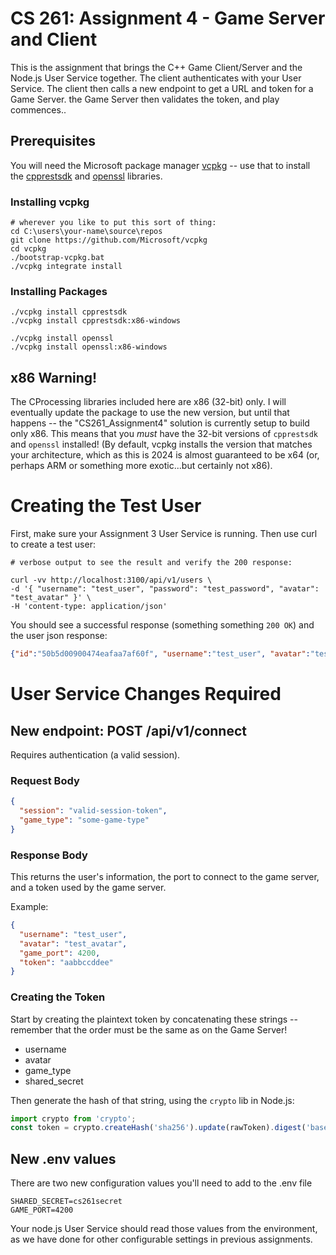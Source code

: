 # CS 261: Assignment 4 - Game Server and Client

This is the assignment that brings the C++ Game Client/Server and the Node.js User Service together.
The client authenticates with your User Service. The client then calls a new endpoint to get a URL and
token for a Game Server. the Game Server then validates the token, and play commences..

## Prerequisites

You will need the Microsoft package manager [vcpkg](https://github.com/Microsoft/vcpkg) -- 
use that to install the [cpprestsdk](https://github.com/microsoft/cpprestsdk) and [openssl](https://vcpkg.io/en/package/openssl.html) libraries.

### Installing vcpkg

```pwsh
# wherever you like to put this sort of thing:
cd C:\users\your-name\source\repos
git clone https://github.com/Microsoft/vcpkg
cd vcpkg
./bootstrap-vcpkg.bat
./vcpkg integrate install
```

### Installing Packages

```pwsh
./vcpkg install cpprestsdk
./vcpkg install cpprestsdk:x86-windows

./vcpkg install openssl
./vcpkg install openssl:x86-windows
```

## x86 Warning!

The CProcessing libraries included here are x86 (32-bit) only. I will eventually update the package to use the new version,
but until that happens -- the "CS261_Assignment4" solution is currently setup to build only x86. This means that 
you *must* have the 32-bit versions of `cpprestsdk` and `openssl` installed! (By default, vcpkg installs
the version that matches your architecture, which as this is 2024 is almost guaranteed to be x64
(or, perhaps ARM or something more exotic...but certainly not x86).

# Creating the Test User

First, make sure your Assignment 3 User Service is running. Then use curl to create a test user:

```
# verbose output to see the result and verify the 200 response:

curl -vv http://localhost:3100/api/v1/users \
-d '{ "username": "test_user", "password": "test_password", "avatar": "test_avatar" }' \
-H 'content-type: application/json'
```

You should see a successful response (something something `200 OK`) and the user json response:
```json
{"id":"50b5d00900474eafaa7af60f", "username":"test_user", "avatar":"test_avatar","password":"test_password"}
```

# User Service Changes Required

## New endpoint: POST /api/v1/connect

Requires authentication (a valid session). 

### Request Body

```json
{
  "session": "valid-session-token", 
  "game_type": "some-game-type"
}
```

### Response Body

This returns the user's information, the port to connect to the game server, and a token used by the game server.

Example:
```json
{
  "username": "test_user",
  "avatar": "test_avatar",
  "game_port": 4200,
  "token": "aabbccddee"
}
```

### Creating the Token

Start by creating the plaintext token by concatenating these strings -- remember that the order must be the same as on the Game Server!
* username
* avatar
* game_type
* shared_secret

Then generate the hash of that string, using the `crypto` lib in Node.js:
```js
import crypto from 'crypto';
const token = crypto.createHash('sha256').update(rawToken).digest('base64');
```

## New .env values

There are two new configuration values you'll need to add to the .env file

```env
SHARED_SECRET=cs261secret
GAME_PORT=4200
```

Your node.js User Service should read those values from the environment, as we have done for other configurable settings 
in previous assignments.


